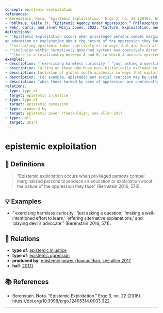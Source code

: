 ```yaml
---
concept: epistemic exploitation
references:
- Berenstain, Nora. "Epistemic Exploitation." Ergo 3, no. 22 (2016). https://doi.org/10.3998/ergo.12405314.0003.022
- Pohlhaus, Gaile Jr. “Epistemic Agency Under Oppression.” Philosophical Papers 49, no. 2 (2020): 233–51. https://doi.org/10.1080/05568641.2020.1780149.
- Fehr, Carla, and Janet Minji Jones. 2022. ‘Culture, Exploitation, and Epistemic Approaches to Diversity’. Synthese 200 (6): 465. https://doi.org/10.1007/s11229-022-03787-8.
definitions:
- '"Epistemic exploitation occurs when privileged persons compel marginalized persons to produce
an education or explanation about the nature of the oppression they face" (Bernstein 2016, 578)."
- '"extracting epistemic labor coercively or in ways that are distinctly nonreciprocal" (Pohlhaus, 2020 234).
- '"inclusion within normatively governed systems may coercively direct the epistemic agency of marginalized knowers in ways that asymmetrically serve the epistemic interests of dominantly situated knowers while undermining their own. Such inclusions can, therefore, be epistemically exploitative, extracting epistemic labor from some solely for the benefit of others" (Pohlhaus 2020, 240).
- '"there is a relationship between A and B, in which A accrues epistemic benefits from B’s knowledge and epistemic location and in doing so harms B, setting back B’s interests relative to A’s interests" (Fehr and Minji 2022, 8).'
examples:
- description: "‘exercising harmless curiosity,’ ‘just asking a question,’ ‘making a well-intentioned effort to learn,’ ‘offering alternative explanations,’ and ‘playing devil’s advocate’" (Berenstain 2016, 571).
- description: Calling on those who have been historically excluded to remedy gaps in knowledge
- description: Inclusion of global south academics in ways that exploit and discount epistemic labour
- description: "For example, epistemic and social coercion may be used to produce testimony that is subordinating" (Pohlaus 2017, 22).
- description: "when those harmed by axes of oppression are continually called upon to educate those who benefit from their oppression" (Berenstain 2016; cf. Schroer 2015; Davis 2016; Henning 2015)
relations:
- type: type of
  target: epistemic injustice
- type: type of
  target: epistemic opression
- type: produced by
  target: epistemic power (foucauldian, see allen 2017
- type: hall
  target: 2017)
---
```


# epistemic exploitation

## 📖 Definitions

> "Epistemic exploitation occurs when privileged persons compel marginalized persons to produce
an education or explanation about the nature of the oppression they face" (Bernstein 2016, 578).

## 💡 Examples

- "‘exercising harmless curiosity,’ ‘just asking a question,’ ‘making a well-intentioned effort to learn,’ ‘offering alternative explanations,’ and ‘playing devil’s advocate’" (Berenstain 2016, 571).

## 🔗 Relations

- **type of**: [epistemic injustice](./epistemic-injustice.md)
- **type of**: [epistemic opression](./epistemic-opression.md)
- **produced by**: [epistemic power (foucauldian, see allen 2017](./epistemic-power-foucauldian-see-allen-2017.md)
- **hall**: [2017)](./2017.md)

## 📚 References

- Berenstain, Nora. "Epistemic Exploitation." Ergo 3, no. 22 (2016). https://doi.org/10.3998/ergo.12405314.0003.022

---

<script src="https://giscus.app/client.js"
                data-repo="natesheehan/conceptcartography"
                data-repo-id="R_kgDOPB5QiQ"
                data-category="General"
                data-category-id="DIC_kwDOPB5Qic4CsAxd"
                data-mapping="pathname"
                data-strict="0"
                data-reactions-enabled="1"
                data-emit-metadata="0"
                data-input-position="bottom"
                data-theme="catppuccin_mocha"
                data-lang="en"
                crossorigin="anonymous"
                async>
        </script>
        
